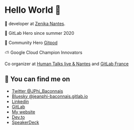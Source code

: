 # Hello World 👋 

💫  developer at [Zenika Nantes](https://zenika.com/agency/nantes).

🦊  GitLab Hero since summer 2020 

🍑 Community Hero [Gitpod](https://www.gitpod.io/)

⛅ Google Cloud Champion Innovators 

Co organizer at [Human Talks live & Nantes](https://humantalks.com/) and [GitLab France](https://www.meetup.com/fr-FR/gitlab-meetup-france/)


## 💬  You can find me on 

- [Twitter @JPhi_Baconnais](https://twitter.com/JPhi_Baconnais)
- [Bluesky @jeanphi-baconnais.gitlab.io](https://bsky.app/profile/jeanphi-baconnais.gitlab.io)
- [Linkedin](https://www.linkedin.com/in/jean-philippe-baconnais-931544116/)
- [GitLab](https://gitlab.com/jeanphi-baconnais/)
- [My website](https://jeanphi-baconnais.gitlab.io/)
- [Dev.to](https://dev.to/jphi_baconnais)
- [SpeakerDeck](https://speakerdeck.com/jeanphibaconnais)

